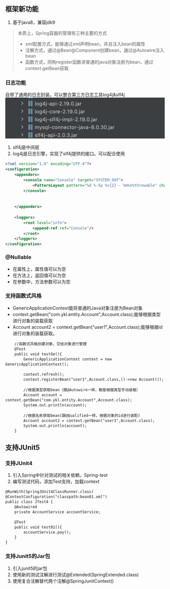 ## 框架新功能

1. 基于java8，兼容jdk9

> 本质上，Spring容器的管理有三种主要的方式
> * xml配置方式，能够通过xml声明bean，并且注入bean的属性
> * 注解方式，通过@Bean@Component创建bean，通过@Autowire注入bean
> * 函数方式，同构register函数讲普通的java对象注册为bean，通过context.getBean获取

### 日志功能
自带了通用的日志封装。可以整合第三方日志工具log4j&slf4j
![](image/2022-10-12-11-30-24.png)

1. slf4j是中间层
2. log4j是日志引擎，实现了slf4j提供的接口。可以配合使用

```xml
<?xml version="1.0" encoding="UTF-8"?>
<configuration>
    <appenders>
        <console name="Console" target="SYSTEM_OUT">
            <PatternLayout pattern="%d %-5p %c{2} - %m%n%throwable" charset="UTF-8"/>
        </console>


    </appenders>

    <loggers>
        <root level="info">
            <append-ref ref="Console"/>
        </root>
    </loggers>
</configuration>
```

### @Nullable

* 在属性上，属性值可以为空
* 在方法上，返回值可以为空
* 在参数中，方法参数可以为空


### 支持函数式风格

* GenericApplicationContext能将普通的Java对象注册为Bean对象
* context.getBean("com.ykl.entity.Account",Account.class);能够根据类型进行对象的装载获取
* Account account2 = context.getBean("user1",Account.class);能够根据id进行对象的装载获取。

```
    //函数式风格创建对象，交给对象进行管理
    @Test
    public void testGe(){
        GenericApplicationContext context = new GenericApplicationContext();

        context.refresh();
        context.registerBean("user1",Account.class,()->new Account());

        //根据类型获取bean（跟@Autowire一样，都是根据类型手动装载）
        Account account = context.getBean("com.ykl.entity.Account",Account.class);
        System.out.println(account);

        //根据名称获取bean(跟@Qualified一样，根据对象的id进行装配)
        Account account2 = context.getBean("user1",Account.class);
        System.out.println(account);
    }
```


## 支持JUnit5

### 支持JUnit4

1. 引入Spring中针对测试的相关依赖。Spring-test
2. 编写测试代码，添加Test支持，加载context

```
@RunWith(SpringJUnit4ClassRunner.class)
@ContextConfiguration("classpath:bean01.xml")
public class JTest4 {
    @Autowired
    private AccountService accountService;

    @Test
    public void test01(){
        accountService.pay();
    }
}
```

### 支持Junit5的Jar包

1. 引入junit5的jar包
2. 使用新的测试注解进行测试@Extended(SpringExtended.class)
3. 使用复合注解替代两个注解@SpringJunitContext()




